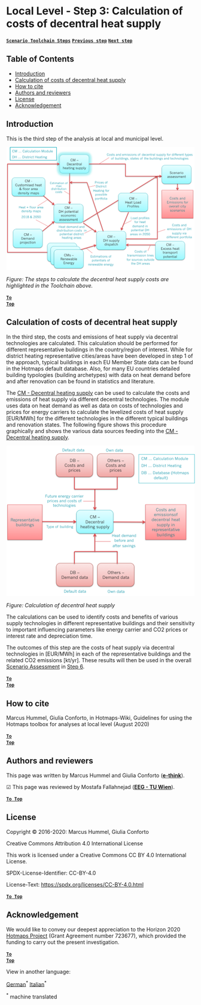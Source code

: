<h1>Local Level - Step 3: Calculation of costs of decentral heat supply</h1>

[**`Scenario Toolchain Steps`**](guide-local-and-municipal-levels#the-hotmaps-scenario-toolchain-different-steps)
[**`Previous step`**](step-2-Calculation-of-future-heat-demand-and-gross-floor-area-density-maps)
[**`Next step`**](step-4-calculation-of-district-heating-distribution-costs) 

## Table of Contents
* [Introduction](#introduction)
* [Calculation of costs of decentral heat supply](#calculation-of-costs-of-decentral-heat-supply)
* [How to cite](#how-to-cite)
* [Authors and reviewers](#authors-and-reviewers)
* [License](#license)
* [Acknowledgement](#acknowledgement)

## Introduction
This is the third step of the analysis at local and municipal level.
  
<img src="/en/Step-3-Calculation-of-costs-of-decentral-heat-supply/Hotmaps_Local_Toolchain_Step_3final.png"/>

*Figure: The steps to calculate the decentral heat supply costs are highlighted in the Toolchain above.*
 
<code><ins>**[To Top](#table-of-contents)**</ins></code>
 
## Calculation of costs of decentral heat supply
In the third step, the costs and emissions of heat supply via decentral technologies are calculated. This calculation should be performed for different representative buildings in the country/region of interest. While for district heating representative cities/areas have been developed in step 1 of the approach, typical buildings in each EU Member State data can be found in the Hotmaps default database. Also, for many EU countries detailed building typologies (building archetypes) with data on heat demand before and after renovation can be found in statistics and literature.

The [CM - Decentral heating supply](https://wiki.hotmaps.eu/en/CM-Decentral-heating-supply) can be used to calculate the costs and emissions of heat supply via different decentral technologies. The module uses data on heat demand as well as data on costs of technologies and prices for energy carriers to calculate the levelized costs of heat supply [EUR/MWh] for the different technologies in the different typical buildings and renovation states. The following figure shows this procedure graphically and shows the various data sources feeding into the [CM - Decentral heating supply](https://wiki.hotmaps.eu/en/CM-Decentral-heating-supply).

<img src="/en/Step-3-Calculation-of-costs-of-decentral-heat-supply/Wiki-local-detailed-Step-3fin.png"/>

*Figure: Calculation of decentral heat supply*


The calculations can be used to identify costs and benefits of various supply technologies in different representative buildings and their sensitivity to important influencing parameters like energy carrier and CO2 prices or interest rate and depreciation time.

The outcomes of this step are the costs of heat supply via decentral technologies in [EUR/MWh] in each of the representative buildings and the related CO2 emissions [kt/yr]. These results will then be used in the overall [Scenario Assessment](https://wiki.hotmaps.eu/en/CM-Scenario-assessment) in [Step 6](https://wiki.hotmaps.eu/en/Step-6-Assessment-of-scenarios-for-entire-heat-demand-and-supply-for-the-selected-area).

<code><ins>**[To Top](#table-of-contents)**</ins></code>

## How to cite
Marcus Hummel, Giulia Conforto, in Hotmaps-Wiki, Guidelines for using the Hotmaps toolbox for analyses at local level (August 2020)

<code><ins>**[To Top](#table-of-contents)**</ins></code>


## Authors and reviewers

This page was written by Marcus Hummel and Giulia Conforto (**[e-think](https://e-think.ac.at)**).

&#9745; This page was reviewed by Mostafa Fallahnejad (**[EEG - TU Wien](https://eeg.tuwien.ac.at/)**).


[**`To Top`**](#table-of-contents)

## License

Copyright © 2016-2020: Marcus Hummel, Giulia Conforto

Creative Commons Attribution 4.0 International License

This work is licensed under a Creative Commons CC BY 4.0 International License.

SPDX-License-Identifier: CC-BY-4.0

License-Text: https://spdx.org/licenses/CC-BY-4.0.html

[**`To Top`**](#table-of-contents)

## Acknowledgement
We would like to convey our deepest appreciation to the Horizon 2020 [Hotmaps Project](https://www.hotmaps-project.eu) (Grant Agreement number 723677), which provided the funding to carry out the present investigation.

<code><ins>**[To Top](#table-of-contents)**</ins></code>











<!--- THIS IS A SUPER UNIQUE IDENTIFIER -->

View in another language:

 [German](../de/Step-3-Calculation-of-costs-of-decentral-heat-supply)<sup>\*</sup> [Italian](../it/Step-3-Calculation-of-costs-of-decentral-heat-supply)<sup>\*</sup> 

<sup>\*</sup> machine translated
